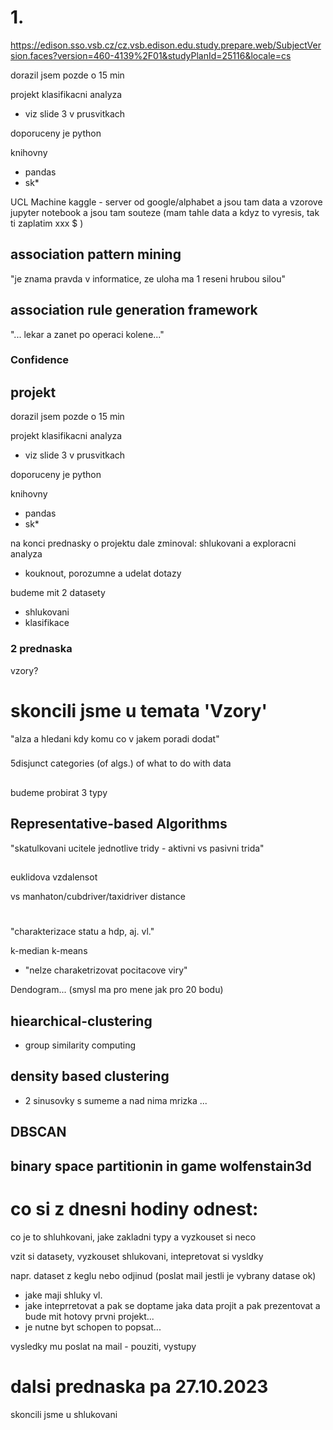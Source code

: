 # 1.

https://edison.sso.vsb.cz/cz.vsb.edison.edu.study.prepare.web/SubjectVersion.faces?version=460-4139%2F01&studyPlanId=25116&locale=cs

dorazil jsem pozde o 15 min

projekt klasifikacni analyza
- viz slide 3 v prusvitkach

doporuceny je python

knihovny 
- pandas
- sk*


UCL Machine
kaggle - server od google/alphabet a jsou tam data a vzorove jupyter notebook a jsou tam souteze (mam tahle data a kdyz to vyresis, tak ti zaplatim xxx $ )



## association pattern mining

"je znama pravda v informatice, ze uloha ma 1 reseni hrubou silou"

## association rule generation framework

"... lekar a zanet po operaci kolene..."


### Confidence

## projekt


dorazil jsem pozde o 15 min

projekt klasifikacni analyza
- viz slide 3 v prusvitkach

doporuceny je python

knihovny 
- pandas
- sk*

na konci prednasky o projektu dale zminoval:
shlukovani a exploracni analyza
- kouknout, porozumne a udelat dotazy

budeme mit 2 datasety
- shlukovani
- klasifikace

### 2 prednaska

vzory?

# skoncili jsme u temata 'Vzory'

"alza a hledani kdy komu co v jakem poradi dodat"


###

5disjunct categories (of algs.) of what to do with data 

## 
budeme probirat 3 typy

## Representative-based Algorithms

"skatulkovani ucitele jednotlive tridy - aktivni vs pasivni trida"


## 
euklidova vzdalensot

vs manhaton/cubdriver/taxidriver distance 

#

"charakterizace statu a hdp, aj. vl."

k-median
k-means 
- "nelze charaketrizovat pocitacove viry"


Dendogram... (smysl ma pro mene jak pro 20 bodu)

## hiearchical-clustering

- group similarity computing

## density based clustering 
- 2 sinusovky s sumeme a nad nima mrizka ...

## DBSCAN


## binary space partitionin in game wolfenstain3d

# co si z dnesni hodiny odnest:
co je to shluhkovani, jake zakladni typy a vyzkouset si neco

vzit si datasety, vyzkouset shlukovani, intepretovat si vysldky

napr. dataset z keglu nebo odjinud (poslat mail jestli je vybrany datase ok)

- jake maji shluky vl.
- jake inteprretovat a pak se doptame jaka data projit a pak prezentovat a bude mit hotovy prvni projekt...
- je nutne byt schopen to popsat...

vysledky mu poslat na mail - pouziti, vystupy




# dalsi prednaska pa 27.10.2023 

skoncili jsme u shlukovani



#